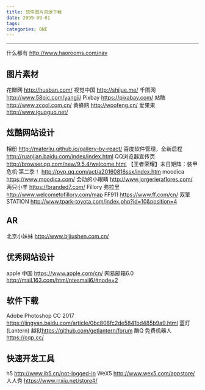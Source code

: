 ```yaml
---
title: 软件图片资源下载
date: 2099-09-01
tags:
categories: ONE
---
```

------

什么都有 http://www.haorooms.com/nav

<!-- more -->

## 图片素材

花瓣网 <http://huaban.com/>
视觉中国 <http://shijue.me/>
千图网 <http://www.58pic.com/yangji/>
Pixbay <https://pixabay.com/>
站酷 <http://www.zcool.com.cn/>
黄蜂网 <http://woofeng.cn/>
爱果果 <http://www.iguoguo.net/>

## 炫酷网站设计

相册 <http://materliu.github.io/gallery-by-react/>
百度软件管理，全新启程 <http://ruanjian.baidu.com/index/index.html>
QQ浏览器宣传页 <http://browser.qq.com/new/9.5.4/welcome.html>
【王者荣耀】末日矩阵：装甲危机·第二季！ <http://pvp.qq.com/act/a20160816ssx/index.htm>
moodica <https://www.moodica.com/>
会动的小眼睛 <http://www.jorgerieraflores.com/>
两只小羊 <https://branded7.com/>
Fillory 弗拉里 <http://www.welcometofillory.com/map>
FF911	<https://www.ff.com/cn/>
双擎STATION <http://www.tpark-toyota.com/index.php?id=10&position=4>

## AR

北京小妹妹 <http://www.bjjiushen.com.cn/>

## 优秀网站设计

apple 中国 <https://www.apple.com/cn/>
网易邮箱6.0 <http://mail.163.com/html/ntesmail6/#node=2>

## 软件下载

Adobe Photoshop CC 2017 <https://jingyan.baidu.com/article/0bc808fc2de5841bd485b9a9.html>
蓝灯(Lantern) 越狱<https://github.com/getlantern/forum>
酷Q 免费机器人 <https://cqp.cc/>

## 快速开发工具

h5 <http://www.ih5.cn/not-logged-in>
WeX5 <http://www.wex5.com/appstore/>
人人秀 <https://www.rrxiu.net/store#/>